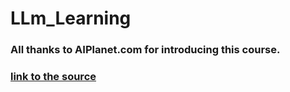 # LLm_Learning

### All thanks to AIPlanet.com for introducing this course.
### [link to the source](https://aiplanet.com/learn/llm-bootcamp/bootcamp-getting-started-essentials)
